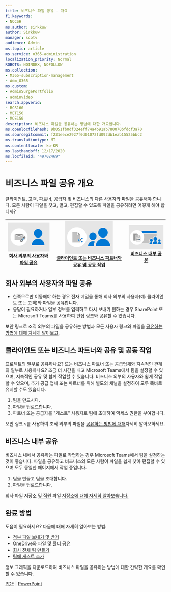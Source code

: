 ```yaml
---
title: 비즈니스 파일 공유 - 개요
f1.keywords:
- NOCSH
ms.author: sirkkuw
author: Sirkkuw
manager: scotv
audience: Admin
ms.topic: article
ms.service: o365-administration
localization_priority: Normal
ROBOTS: NOINDEX, NOFOLLOW
ms.collection:
- M365-subscription-management
- Adm_O365
ms.custom:
- AdminSurgePortfolio
- adminvideo
search.appverid:
- BCS160
- MET150
- MOE150
description: 비즈니스 파일을 공유하는 방법에 대한 개요입니다.
ms.openlocfilehash: 9b051fb0df324eff74a4b91ab780070bfdcf3a70
ms.sourcegitcommit: f231eece2927f0d01072fd092db1eab15525bbc2
ms.translationtype: MT
ms.contentlocale: ko-KR
ms.lasthandoff: 12/17/2020
ms.locfileid: "49702469"
---
```

# <a name="overview-of-sharing-business-files"></a>비즈니스 파일 공유 개요

클라이언트, 고객, 파트너, 공급자 및 비즈니스의 다른 사용자와 파일을 공유해야 합니다. 모든 사람이 파일을 찾고, 열고, 편집할 수 있도록 파일을 공유하려면 어떻게 해야 합니까?

|![안전하게 공유](../media/securely-share-file.png)<br/>[회사 외부의 사용자와 파일 공유](#share-a-file-with-someone-outside-of-your-company)|![클라이언트와 공동 작업](../media/share-and-collab-with-partner.png) <br/>[클라이언트 또는 비즈니스 파트너와 공유 및 공동 작업](#share-and-collaborate-with-a-client-or-business-partner) | ![Org 내부 공유](../media/share-inside-your-org.png) <br/>[비즈니스 내부 공유](#share-inside-your-business) |
|--|--|--|

## <a name="share-a-file-with-someone-outside-of-your-company"></a>회사 외부의 사용자와 파일 공유

- 한쪽으로만 이동해야 하는 경우 전자 메일을 통해 회사 외부의 사용자(예: 클라이언트 또는 고객)와 파일을 공유합니다.
- 응답이 필요하거나 일부 정보를 입력하고 다시 보내기 원하는 경우 SharePoint 또는 Microsoft Teams를 사용하여 편집 링크와 공유할 수 있습니다.

보안 링크로 [](securely-share-files-externally.md) 조직 외부의 파일을 공유하는 방법과 모든 사용자 링크와 파일을 [공유하는 방법에 대해 자세히 알아보고,](share-files-externally.md)

## <a name="share-and-collaborate-with-a-client-or-business-partner"></a>클라이언트 또는 비즈니스 파트너와 공유 및 공동 작업

프로젝트의 일부로 공유하나요? 또는 비즈니스 파트너 또는 공급업체와 지속적인 관계의 일부로 사용하나요? 조금 더 시간을 내고 Microsoft Teams에서 팀을 설정할 수 있으며, 지속적인 공유 및 함께 작업할 수 있습니다. 비즈니스 외부의 사용자와 쉽게 작업할 수 있으며, 추가 공급 업체 또는 파트너를 위해 별도의 채널을 설정하여 모두 똑바로 유지할 수도 있습니다.

1. 팀을 만드시다.
1. 파일을 업로드합니다.
1. 파트너 또는 공급자를 "게스트" 사용자로 팀에 초대하여 액세스 권한을 부여합니다.

보안 링크 s를 사용하여 조직 외부의 파일을 [공유하는 방법에 대해](https://support.microsoft.com/office/7266f44e-3e06-4736-b9d3-0580c24bba34)자세히 알아보하세요.

## <a name="share-inside-your-business"></a>비즈니스 내부 공유

비즈니스 내에서 공유하는 파일로 작업하는 경우 Microsoft Teams에서 팀을 설정하는 것이 좋습니다. 파일을 공유하고 비즈니스의 모든 사람이 파일을 쉽게 찾아 편집할 수 있으며 모두 동일한 페이지에서 작업 중입니다.

1. 팀을 만들고 팀을 초대합니다.
1. 파일을 업로드합니다.

회사 파일 저장소 [및 직원](https://support.microsoft.com/office/e4d98e10-3532-4eed-85d6-92728454e32b) 파일 [저장소에 대해 자세히 알아보습니다.](https://support.microsoft.com/office/12dbe3e4-dbef-48f8-a90e-87f1bc607073)

## <a name="how-to-get-it-done"></a>완료 방법

도움이 필요하세요? 다음에 대해 자세히 알아보는 방법:

- [첨부 파일 보내기 및 받기](https://support.microsoft.com/en-us/office/sending-and-receiving-attachments-d32cd5ad-c7c5-49df-814d-4c17a5d3beb0)
- [OneDrive와 파일 및 폴더 공유](https://support.microsoft.com/en-us/office/share-files-and-folders-with-microsoft-365-business-72f26d6c-bf9e-432c-8b96-e3c2437f5b65)
- [회사 전체 팀 만들기](https://support.microsoft.com/en-us/office/create-an-org-wide-team-037bb27a-bcc9-48fe-8d72-44d9482420a3)
- [팀에 게스트 추가](https://support.microsoft.com/en-us/office/add-guests-to-a-team-in-teams-fccb4fa6-f864-4508-bdde-256e7384a14f)

정보 그래픽을 다운로드하여 비즈니스 파일을 공유하는 방법에 대한 간략한 개요를 확인할 수 있습니다. 

[PDF](https://go.microsoft.com/fwlink/?linkid=2079435)  |  [PowerPoint](https://go.microsoft.com/fwlink/?linkid=2079438)